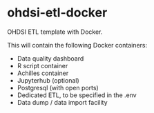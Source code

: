 # ohdsi-etl-docker

OHDSI ETL template with Docker.

This will contain the following Docker containers:

- Data quality dashboard
- R script container
- Achilles container
- Jupyterhub (optional)
- Postgresql (with open ports)
- Dedicated ETL, to be specified in the .env
- Data dump / data import facility
